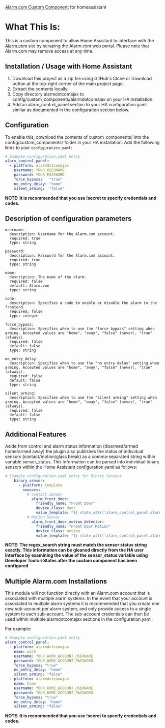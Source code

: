 [Alarm.com Custom Component](https://github.com/uvjustin/alarmdotcomajax) for homeassistant

# What This Is:
This is a custom component to allow Home Assistant to interface with the [Alarm.com](https://www.alarm.com/) site by scraping the Alarm.com web portal. Please note that Alarm.com may remove access at any time.


## Installation / Usage with Home Assistant

1. Download this project as a zip file using GitHub's Clone or Download button at the top-right corner of the main project page.
2. Extract the contents locally.
3. Copy directory alarmdotcomajax to config/custom_components/alarmdotcomajax on your HA installation.
4. Add an alarm_control_panel section to your HA configuration.yaml similar as documented in the configuration section below.


## Configuration

To enable this, download the contents of custom_components/ into the config/custom_components/ folder in your HA installation. Add the following lines to your `configuration.yaml`:

```yaml
# Example configuration.yaml entry
alarm_control_panel:
  - platform: alarmdotcomajax
    username: YOUR_USERNAME
    password: YOUR_PASSWORD
    force_bypass:   "true"
    no_entry_delay: "home"
    silent_arming:  "false"
```

<b>NOTE: It is recommended that you use !secret to specify credentials and codes.</b>

## Description of configuration parameters
    username:
      description: Username for the Alarm.com account.
      required: true
      type: string

    password:
      description: Password for the Alarm.com account.
      required: true
      type: string

    name:
      description: The name of the alarm.
      required: false
      default: Alarm.com
      type: string
    
    code:
      description: Specifies a code to enable or disable the alarm in the frontend.
      required: false
      type: integer

    force_bypass:
      description: Specifies when to use the "force bypass" setting when arming. Accepted values are "home", "away", "false" (never), "true" (always).
      required: false
      default: false
      type: string

    no_entry_delay:
      description: Specifies when to use the "no entry delay" setting when arming. Accepted values are "home", "away", "false" (never), "true" (always).
      required: false
      default: false
      type: string

    silent_arming:
      description: Specifies when to use the "silent arming" setting when arming. Accepted values are "home", "away", "false" (never), "true" (always).
      required: false
      default: false
      type: string
      

## Additional Features

Aside from control and alarm status information (disarmed/armed home/armed away) the plugin also publishes the status of individual sensors (contact/motion/glass break) as a comma-separated string within variable sensor_status.  This information can be parsed into individual binary sensors within the Home Assistant configuration.yaml as follows:

```yaml
# Example configuration.yaml entry for Binary Sensors
    binary_sensor:
      - platform: template
        sensors:
          # Contact Sensor
            alarm_front_door:
              friendly_name: "Front Door"
              device_class: door
              value_template: "{{ state_attr('alarm_control_panel.alarm_com', 'sensor_status')|regex_search('Front Door is Open', ignorecase=TRUE) }}"
          # Motion Sensor
            alarm_front_door_motion_detector:
              friendly_name: "Front Door Motion"
              device_class: motion
              value_template: "{{ state_attr('alarm_control_panel.alarm_com', 'sensor_status')|regex_search('Front Door Motion Detector is Activated', ignorecase=TRUE) }}"
```

<b>NOTE: The regex_search string must match the sensor status string exactly.  This information can be gleaned directly from the HA user interface by examining the value of the sensor_status variable using Developer Tools->States after the custom component has been configured</b>


## Multiple Alarm.com Installations

This module will not function directly with an Alarm.com account that is associated with multiple alarm systems.  In the event that your account is associated to multiple alarm systems it is recommended that you create one new sub-account per alarm system, and only provide access to a single system to each sub-account.  The sub-account credentials can then be used within multiple alarmdotcomajax sections in the configuration.yaml.

For example:

```yaml
# Example configuration.yaml entry
alarm_control_panel:
  - platform: alarmdotcomajax
    name: work
    username: YOUR_WORK_ACCOUNT_USERNAME
    password: YOUR_WORK_ACCOUNT_PASSWORD
    force_bypass: "true"
    no_entry_delay: "home"
    silent_arming: "false"
  - platform: alarmdotcomajax
    name: home
    username: YOUR_HOME_ACCOUNT_USERNAME
    password: YOUR_HOME_ACCOUNT_PASSWORD
    force_bypass: "true"
    no_entry_delay: "home"
    silent_arming: "false"
```

<b>NOTE: It is recommended that you use !secret to specify credentials and codes.</b>
